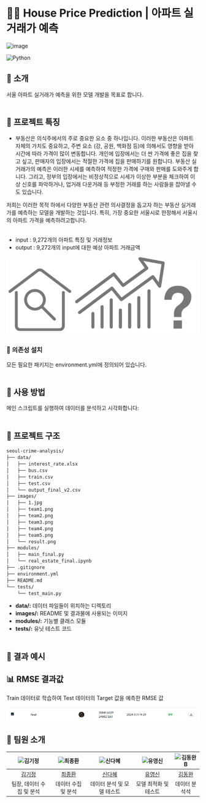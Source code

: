 # 🕵️‍♂️ House Price Prediction | 아파트 실거래가 예측

![image](https://github.com/user-attachments/assets/bb3041b7-1ac9-41bd-bd50-5c7ca80a3309)

![Python](https://img.shields.io/badge/Python-3.9-blue) <br/>

## 🌟 소개
서울 아파트 실거래가 예측을 위한 모델 개발을 목표로 합니다.<br/><br/>

## 🚀 프로젝트 특징
- 부동산은 의식주에서의 주로 중요한 요소 중 하나입니다. 이러한 부동산은 아파트 자체의 가치도 중요하고, 주변 요소 (강, 공원, 백화점 등)에 의해서도 영향을 받아 시간에 따라 가격이 많이 변동합니다. 개인에 입장에서는 더 싼 가격에 좋은 집을 찾고 싶고, 판매자의 입장에서는 적절한 가격에 집을 판매하기를 원합니다. 부동산 실거래가의 예측은 이러한 시세를 예측하여 적정한 가격에 구매와 판매를 도와주게 합니다. 그리고, 정부의 입장에서는 비정상적으로 시세가 이상한 부분을 체크하여 이상 신호를 파악하거나, 업거래 다운거래 등 부정한 거래를 하는 사람들을 잡아낼 수도 있습니다. 

저희는 이러한 목적 하에서 다양한 부동산 관련 의사결정을 돕고자 하는 부동산 실거래가를 예측하는 모델을 개발하는 것입니다. 특히, 가장 중요한 서울시로 한정해서 서울시의 아파트 가격을 예측하려고합니다.<br/><br/>

- input : 9,272개의 아파트 특징 및 거래정보
- output : 9,272개의 input에 대한 예상 아파트 거래금액

<p align="center"> <img src="images/1.png" alt="1" width="600"> </p>
  
### 📌 의존성 설치
모든 필요한 패키지는 environment.yml에 정의되어 있습니다.<br/><br/>

## 📝 사용 방법
메인 스크립트를 실행하여 데이터를 분석하고 시각화합니다:<br/><br/>

## 📂 프로젝트 구조
```bash
seoul-crime-analysis/
├── data/
│   ├── interest_rate.xlsx
│   ├── bus.csv
│   ├── train.csv
│   ├── test.csv
│   └── output_final_v2.csv
├── images/
│   ├── 1.jpg
│   ├── team1.png
│   ├── team2.png
│   ├── team3.png
│   ├── team4.png
│   ├── team5.png
│   └── result.png
├── modules/
│   ├── main_final.py
│   └── real_estate_final.ipynb
├── .gitignore
├── environment.yml
├── README.md
└── tests/
    └── test_main.py
```

- **data/:** 데이터 파일들이 위치하는 디렉토리<br/>
- **images/:** README 및 결과물에 사용되는 이미지<br/>
- **modules/:** 기능별 클래스 모듈<br/>
- **tests/:** 유닛 테스트 코드<br/><br/>

## 🌈 결과 예시<br/>
## 📊 RMSE 결과값
Train 데이터로 학습하여 Test 데이터의 Target 값을 예측한 RMSE 값
<p align="center"> <img src="images/result.png" alt="result" width="600"> </p>


## 👥 팀원 소개
| ![김기정](https://avatars.githubusercontent.com/u/156163982?v=4) | ![최종환](https://avatars.githubusercontent.com/u/156163982?v=4) | ![신다혜](https://avatars.githubusercontent.com/u/156163982?v=4) | ![유영신](https://avatars.githubusercontent.com/u/156163982?v=4) | ![김동완B](https://avatars.githubusercontent.com/u/156163982?v=4) |
| :--------------------------------------------------------------: | :--------------------------------------------------------------: | :--------------------------------------------------------------: | :--------------------------------------------------------------: | :--------------------------------------------------------------: |
|            [김기정](https://github.com/UpstageAILab)             |            [최종환](https://github.com/UpstageAILab)             |            [신다혜](https://github.com/UpstageAILab)             |            [유영신](https://github.com/UpstageAILab)             |            [김동완](https://github.com/UpstageAILab)             |
|                            팀장, 데이터 수집 및 분석                             |                            데이터 수집 및 분석                             |                            데이터 분석 및 모델 테스트                             |                            모델 최적화 및 테스트                             |                            데이터 분석석                             |

